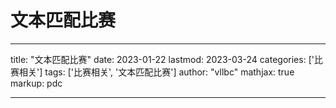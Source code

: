 # 文本匹配比赛

---
title: "文本匹配比赛"
date: 2023-01-22
lastmod: 2023-03-24
categories: ['比赛相关']
tags: ['比赛相关', '文本匹配比赛']
author: "vllbc"
mathjax: true
markup: pdc

---
